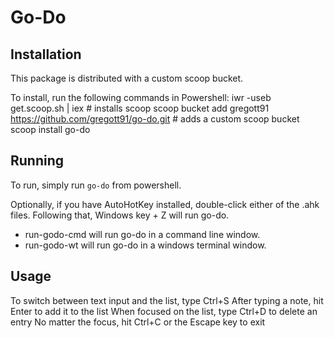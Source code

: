 # Go-Do

## Installation
This package is distributed with a custom scoop bucket.

To install, run the following commands in Powershell:
    iwr -useb get.scoop.sh | iex   # installs scoop
    scoop bucket add gregott91 https://github.com/gregott91/go-do.git   # adds a custom scoop bucket
    scoop install go-do

## Running
To run, simply run `go-do` from powershell.

Optionally, if you have AutoHotKey installed, double-click either of the .ahk files. Following that, Windows key + Z will run go-do.
* run-godo-cmd will run go-do in a command line window.
* run-godo-wt will run go-do in a windows terminal window.

## Usage
To switch between text input and the list, type Ctrl+S
After typing a note, hit Enter to add it to the list
When focused on the list, type Ctrl+D to delete an entry
No matter the focus, hit Ctrl+C or the Escape key to exit